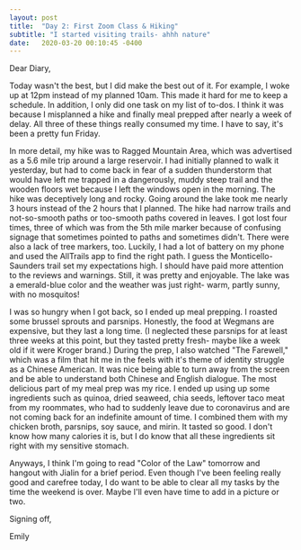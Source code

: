 ```yaml
---
layout: post
title:  "Day 2: First Zoom Class & Hiking"
subtitle: "I started visiting trails- ahhh nature"
date:   2020-03-20 00:10:45 -0400
---
```


Dear Diary,

Today wasn't the best, but I did make the best out of it. For example, I woke up at 12pm instead of my planned 10am. This made it hard for me to keep a schedule. In addition, I only did one task on my list of to-dos. I think it was because I misplanned a hike and finally meal prepped after nearly a week of delay. All three of these things really consumed my time. I have to say, it's been a pretty fun Friday.

In more detail, my hike was to Ragged Mountain Area, which was advertised as a 5.6 mile trip around a large reservoir. I had initially planned to walk it yesterday, but had to come back in fear of a sudden thunderstorm that would have left me trapped in a dangerously, muddy steep trail and the wooden floors wet because I left the windows open in the morning. The hike was deceptively long and rocky. Going around the lake took me nearly 3 hours instead of the 2 hours that I planned. The hike had narrow trails and not-so-smooth paths or too-smooth paths covered in leaves. I got lost four times, three of which was from the 5th mile marker because of confusing signage that sometimes pointed to paths and sometimes didn't. There were also a lack of tree markers, too. Luckily, I had a lot of battery on my phone and used the AllTrails app to find the right path. I guess the Monticello-Saunders trail set my expectations high. I should have paid more attention to the reviews and warnings. Still, it was pretty and enjoyable. The lake was a emerald-blue color and the weather was just right- warm, partly sunny, with no mosquitos!

I was so hungry when I got back, so I ended up meal prepping. I roasted some brussel sprouts and parsnips. Honestly, the food at Wegmans are expensive, but they last a long time. (I neglected these parsnips for at least three weeks at this point, but they tasted pretty fresh- maybe like a week old if it were Kroger brand.) During the prep, I also watched "The Farewell," which was a film that hit me in the feels with it's theme of identity struggle as a Chinese American. It was nice being able to turn away from the screen and be able to understand both Chinese and English dialogue. The most delicious part of my meal prep was my rice. I ended up using up some ingredients such as quinoa, dried seaweed, chia seeds, leftover taco meat from my roommates, who had to suddenly leave due to coronavirus and are not coming back for an indefinite amount of time. I combined them with my chicken broth, parsnips, soy sauce, and mirin. It tasted so good. I don't know how many calories it is, but I do know that all these ingredients sit right with my sensitive stomach. 

Anyways, I think I'm going to read "Color of the Law" tomorrow and hangout with Jialin for a brief period. Even though I've been feeling really good and carefree today, I do want to be able to clear all my tasks by the time the weekend is over. Maybe I'll even have time to add in a picture or two. 

Signing off,

Emily